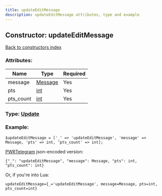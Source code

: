 ```yaml
---
title: updateEditMessage
description: updateEditMessage attributes, type and example
---
```

## Constructor: updateEditMessage  
[Back to constructors index](index.md)



### Attributes:

| Name     |    Type       | Required |
|----------|---------------|----------|
|message|[Message](../types/Message.md) | Yes|
|pts|[int](../types/int.md) | Yes|
|pts\_count|[int](../types/int.md) | Yes|



### Type: [Update](../types/Update.md)


### Example:

```
$updateEditMessage = ['_' => 'updateEditMessage', 'message' => Message, 'pts' => int, 'pts_count' => int];
```  

[PWRTelegram](https://pwrtelegram.xyz) json-encoded version:

```
{"_": "updateEditMessage", "message": Message, "pts": int, "pts_count": int}
```


Or, if you're into Lua:  


```
updateEditMessage={_='updateEditMessage', message=Message, pts=int, pts_count=int}

```


